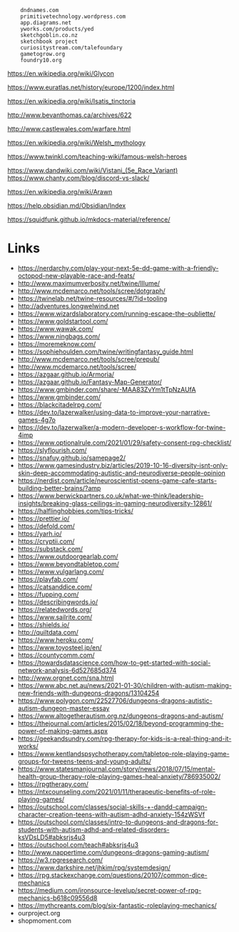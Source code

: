 		dndnames.com
		primitivetechnology.wordpress.com
		app.diagrams.net
		yworks.com/products/yed
		sketchgoblin.co.nz
		sketchbook project
		curiositystream.com/talefoundary
		gametogrow.org
		foundry10.org
  
https://en.wikipedia.org/wiki/Glycon

https://www.euratlas.net/history/europe/1200/index.html

https://en.wikipedia.org/wiki/Isatis_tinctoria

http://www.bevanthomas.ca/archives/622

http://www.castlewales.com/warfare.html

https://en.wikipedia.org/wiki/Welsh_mythology

https://www.twinkl.com/teaching-wiki/famous-welsh-heroes

https://www.dandwiki.com/wiki/Vistani_(5e_Race_Variant)
https://www.chanty.com/blog/discord-vs-slack/

https://en.wikipedia.org/wiki/Arawn

https://help.obsidian.md/Obsidian/Index

https://squidfunk.github.io/mkdocs-material/reference/

# Links
- <a href="https://nerdarchy.com/play-your-next-5e-dd-game-with-a-friendly-octopod-new-playable-race-and-feats/">https://nerdarchy.com/play-your-next-5e-dd-game-with-a-friendly-octopod-new-playable-race-and-feats/</a>
- <a href="http://www.maximumverbosity.net/twine/Illume/">http://www.maximumverbosity.net/twine/Illume/</a>
- <a href="http://www.mcdemarco.net/tools/scree/dotgraph/">http://www.mcdemarco.net/tools/scree/dotgraph/</a>
- <a href="https://twinelab.net/twine-resources/#/?id=tooling">https://twinelab.net/twine-resources/#/?id=tooling</a>
- <a href="http://adventures.longwelwind.net">http://adventures.longwelwind.net</a>
- <a href="https://www.wizardslaboratory.com/running-escape-the-oubliette/">https://www.wizardslaboratory.com/running-escape-the-oubliette/</a>
- <a href="https://www.goldstartool.com/">https://www.goldstartool.com/</a>
- <a href="https://www.wawak.com/">https://www.wawak.com/</a>
- <a href="https://www.ningbags.com/">https://www.ningbags.com/</a>
- <a href="https://moremeknow.com/">https://moremeknow.com/</a>
- <a href="https://sophiehoulden.com/twine/writingfantasy_guide.html">https://sophiehoulden.com/twine/writingfantasy_guide.html</a>
- <a href="http://www.mcdemarco.net/tools/scree/prepub/">http://www.mcdemarco.net/tools/scree/prepub/</a>
- <a href="http://www.mcdemarco.net/tools/scree/">http://www.mcdemarco.net/tools/scree/</a>
- <a href="https://azgaar.github.io/Armoria/">https://azgaar.github.io/Armoria/</a>
- <a href="https://azgaar.github.io/Fantasy-Map-Generator/">https://azgaar.github.io/Fantasy-Map-Generator/</a>
- <a href="https://www.gmbinder.com/share/-MAA83ZvYm1tTpNzAUfA">https://www.gmbinder.com/share/-MAA83ZvYm1tTpNzAUfA</a>
- <a href="https://www.gmbinder.com/">https://www.gmbinder.com/</a>
- <a href="https://blackcitadelrpg.com/">https://blackcitadelrpg.com/</a>
- <a href="https://dev.to/lazerwalker/using-data-to-improve-your-narrative-games-4g7o">https://dev.to/lazerwalker/using-data-to-improve-your-narrative-games-4g7o</a>
- <a href="https://dev.to/lazerwalker/a-modern-developer-s-workflow-for-twine-4imp">https://dev.to/lazerwalker/a-modern-developer-s-workflow-for-twine-4imp</a>
- <a href="https://www.optionalrule.com/2021/01/29/safety-consent-rpg-checklist/">https://www.optionalrule.com/2021/01/29/safety-consent-rpg-checklist/</a>
- <a href="https://slyflourish.com/">https://slyflourish.com/</a>
- <a href="https://snafuy.github.io/samepage2/">https://snafuy.github.io/samepage2/</a>
- <a href="https://www.gamesindustry.biz/articles/2019-10-16-diversity-isnt-only-skin-deep-accommodating-autistic-and-neurodiverse-people-opinion">https://www.gamesindustry.biz/articles/2019-10-16-diversity-isnt-only-skin-deep-accommodating-autistic-and-neurodiverse-people-opinion</a>
- <a href="https://nerdist.com/article/neuroscientist-opens-game-cafe-starts-building-better-brains/?amp">https://nerdist.com/article/neuroscientist-opens-game-cafe-starts-building-better-brains/?amp</a>
- <a href="https://www.berwickpartners.co.uk/what-we-think/leadership-insights/breaking-glass-ceilings-in-gaming-neurodiversity-12861/">https://www.berwickpartners.co.uk/what-we-think/leadership-insights/breaking-glass-ceilings-in-gaming-neurodiversity-12861/</a>
- <a href="https://halflinghobbies.com/tips-tricks/">https://halflinghobbies.com/tips-tricks/</a>
- <a href="https://prettier.io/">https://prettier.io/</a>
- <a href="https://defold.com/">https://defold.com/</a>
- <a href="https://yarh.io/">https://yarh.io/</a>
- <a href="https://cryptii.com/">https://cryptii.com/</a>
- <a href="https://substack.com/">https://substack.com/</a>
- <a href="https://www.outdoorgearlab.com/">https://www.outdoorgearlab.com/</a>
- <a href="https://www.beyondtabletop.com/">https://www.beyondtabletop.com/</a>
- <a href="https://www.vulgarlang.com/">https://www.vulgarlang.com/</a>
- <a href="https://playfab.com/">https://playfab.com/</a>
- <a href="https://catsanddice.com/">https://catsanddice.com/</a>
- <a href="https://fupping.com/">https://fupping.com/</a>
- <a href="https://describingwords.io/">https://describingwords.io/</a>
- <a href="https://relatedwords.org/">https://relatedwords.org/</a>
- <a href="https://www.sailrite.com/">https://www.sailrite.com/</a>
- <a href="https://shields.io/">https://shields.io/</a>
- <a href="http://quiltdata.com/">http://quiltdata.com/</a>
- <a href="https://www.heroku.com/">https://www.heroku.com/</a>
- <a href="https://www.toyosteel.jp/en/">https://www.toyosteel.jp/en/</a>
- <a href="https://countycomm.com/">https://countycomm.com/</a>
- <a href="https://towardsdatascience.com/how-to-get-started-with-social-network-analysis-6d527685d374">https://towardsdatascience.com/how-to-get-started-with-social-network-analysis-6d527685d374</a>
- <a href="http://www.orgnet.com/sna.html">http://www.orgnet.com/sna.html</a>
- <a href="https://www.abc.net.au/news/2021-01-30/children-with-autism-making-new-friends-with-dungeons-dragons/13104254">https://www.abc.net.au/news/2021-01-30/children-with-autism-making-new-friends-with-dungeons-dragons/13104254</a>
- <a href="https://www.polygon.com/22527706/dungeons-dragons-autistic-autism-dungeon-master-essay">https://www.polygon.com/22527706/dungeons-dragons-autistic-autism-dungeon-master-essay</a>
- <a href="https://www.altogetherautism.org.nz/dungeons-dragons-and-autism/">https://www.altogetherautism.org.nz/dungeons-dragons-and-autism/</a>
- <a href="https://thejournal.com/articles/2015/02/18/beyond-programming-the-power-of-making-games.aspx">https://thejournal.com/articles/2015/02/18/beyond-programming-the-power-of-making-games.aspx</a>
- <a href="https://geekandsundry.com/rpg-therapy-for-kids-is-a-real-thing-and-it-works/">https://geekandsundry.com/rpg-therapy-for-kids-is-a-real-thing-and-it-works/</a>
- <a href="https://www.kentlandspsychotherapy.com/tabletop-role-playing-game-groups-for-tweens-teens-and-young-adults/">https://www.kentlandspsychotherapy.com/tabletop-role-playing-game-groups-for-tweens-teens-and-young-adults/</a>
- <a href="https://www.statesmanjournal.com/story/news/2018/07/15/mental-health-group-therapy-role-playing-games-heal-anxiety/786935002/">https://www.statesmanjournal.com/story/news/2018/07/15/mental-health-group-therapy-role-playing-games-heal-anxiety/786935002/</a>
- <a href="https://rpgtherapy.com/">https://rpgtherapy.com/</a>
- <a href="https://ntxcounseling.com/2021/01/11/therapeutic-benefits-of-role-playing-games/">https://ntxcounseling.com/2021/01/11/therapeutic-benefits-of-role-playing-games/</a>
- <a href="https://outschool.com/classes/social-skills-+-dandd-campaign-character-creation-teens-with-autism-adhd-anxiety-154zWSVf">https://outschool.com/classes/social-skills-+-dandd-campaign-character-creation-teens-with-autism-adhd-anxiety-154zWSVf</a>
- <a href="https://outschool.com/classes/intro-to-dungeons-and-dragons-for-students-with-autism-adhd-and-related-disorders-ksVDsLD5#abksrjs4u3">https://outschool.com/classes/intro-to-dungeons-and-dragons-for-students-with-autism-adhd-and-related-disorders-ksVDsLD5#abksrjs4u3</a>
- <a href="https://outschool.com/teach#abksrjs4u3">https://outschool.com/teach#abksrjs4u3</a>
- <a href="http://www.nappertime.com/dungeons-dragons-gaming-autism/">http://www.nappertime.com/dungeons-dragons-gaming-autism/</a>
- <a href="https://w3.rpgresearch.com/">https://w3.rpgresearch.com/</a>
- https://www.darkshire.net/jhkim/rpg/systemdesign/
- https://rpg.stackexchange.com/questions/20107/common-dice-mechanics
- https://medium.com/ironsource-levelup/secret-power-of-rpg-mechanics-b618c09556d8
- https://mythcreants.com/blog/six-fantastic-roleplaying-mechanics/
- ourproject.org
- shopmoment.com
  
